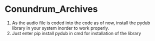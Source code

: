 # Conundrum_Archives


1. As the audio file is coded into the code as of now, install the pydub library in your system inorder to work properly.
2. Just enter pip install pydub in cmd for installation of the library
